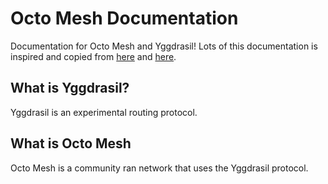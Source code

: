 # Octo Mesh Documentation
Documentation for Octo Mesh and Yggdrasil! Lots of this documentation is inspired and copied from [here](https://yggdrasil-network.github.io/) and [here](http://docs.meshwith.me).

## What is Yggdrasil?
Yggdrasil is an experimental routing protocol.

## What is Octo Mesh
Octo Mesh is a community ran network that uses the Yggdrasil protocol.
